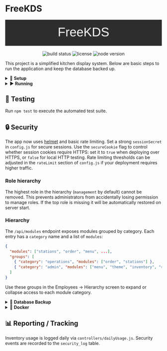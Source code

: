 # FreeKDS

<p align="center">
  <img src="docs/banner.svg" alt="FreeKDS banner" />
</p>

<p align="center">
  <img alt="build status" src="https://img.shields.io/badge/build-passing-brightgreen" />
  <img alt="license" src="https://img.shields.io/badge/license-ISC-blue" />
  <img alt="node version" src="https://img.shields.io/badge/node-%3E=18-blue" />
</p>

This project is a simplified kitchen display system. Below are basic steps to run the application and keep the database backed up.

<details>
<summary>🚀 <strong>Setup</strong></summary>

1. Install Node.js (v18+) and MySQL.
2. Run `npm install` to install dependencies.
3. Update `config.js` with your database credentials and session settings.
4. Import `schema.sql` into your MySQL server.
5. (Optional) Set `GITHUB_REPO` in `config.js` to enable GitHub update checks.
6. Session data is stored in MySQL using
   [`express-mysql-session`](https://www.npmjs.com/package/express-mysql-session).
   The required table is created automatically on first run.

</details>

<details>
<summary>▶️ <strong>Running</strong></summary>

Use `npm start` (or `./start.sh`) to start the server on `http://localhost:$PORT`.
The server reads the port from the `PORT` environment variable, defaulting to `3000`.
`COOKIE_SECURE` defaults to `false`, so HTTPS isn't required for local testing.

</details>

## 🧪 Testing
Run `npm test` to execute the automated test suite.

## 🔒 Security
The app now uses [helmet](https://github.com/helmetjs/helmet) and basic rate limiting. Set a strong `sessionSecret` in `config.js` for secure sessions. Use the `secureCookie` flag to control whether session cookies require HTTPS: set it to `true` when deploying over HTTPS, or `false` for local HTTP testing. Rate limiting thresholds can be adjusted in the `rateLimit` section of `config.js` if your deployment requires higher traffic.

### Role hierarchy
The highest role in the hierarchy (`management` by default) cannot be removed. This prevents administrators from accidentally losing permission to manage roles. If the top role is missing it will be automatically restored on server start.

### Hierarchy
The `/api/modules` endpoint exposes modules grouped by category. Each entry has a `category` name and a list of `modules`:

```json
{
  "modules": ["stations", "order", "menu", ...],
  "groups": [
    { "category": "operations", "modules": ["order", "stations"] },
    { "category": "admin", "modules": ["menu", "theme", "inventory", "reports", "employees", "locations"] }
  ]
}
```

Use these groups in the Employees &rarr; Hierarchy screen to expand or collapse access to each module category.

<details>
<summary>💾 <strong>Database Backup</strong></summary>

Automated daily backups are created in the `BACKUP_DIR` directory. You can create or restore backups from the **Backups** tab in the admin interface. To create a backup from the command line use:

```bash
npm run backup
```

</details>

<details>
<summary>🐳 <strong>Docker</strong></summary>

The project includes a `Dockerfile` and `docker-compose.yml` for containerised
development. Ensure Docker Desktop or the Docker daemon is running. Build and
start the stack with:

```bash
docker compose up --build  # `docker-compose` also works on older versions
```

`docker compose` starts two services:

- **app** – the Node.js server defined by the Dockerfile.
- **mysql** – a MySQL 8 instance with persistent storage.

The application container installs the MySQL client so commands like schema
creation and backups work inside the container.

Database credentials default to the values in `config.js`. You can override them
by exporting the `DB_USER`, `DB_PASSWORD`, `DB_NAME`, and `DB_PORT`
environment variables before running compose:

```bash
export DB_USER=myuser
export DB_PASSWORD=mypassword
export DB_NAME=mydb
export DB_PORT=3306
docker compose up
```

Alternatively edit `config.js` to change the default settings. On first start
the MySQL container automatically initializes the schema using `schema.sql`.

The Dockerfile installs system packages, including the MySQL client, as the
`root` user. After the project files are copied it runs `npm run build` to
generate the `public/dist` assets. Permissions are then adjusted so the files
belong to the unprivileged `node` user, and the container switches to that user
so the application runs without full container privileges.

</details>

## 📊 Reporting / Tracking
Inventory usage is logged daily via `controllers/dailyUsage.js`. Security events are recorded to the `security_log` table.
